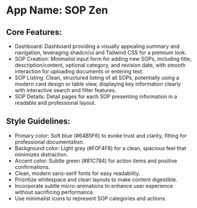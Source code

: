 # **App Name**: SOP Zen

## Core Features:

- Dashboard: Dashboard providing a visually appealing summary and navigation, leveraging shadcn/ui and Tailwind CSS for a premium look.
- SOP Creation: Minimalist input form for adding new SOPs, including title, description/content, optional category, and revision date, with smooth interaction for uploading documents or entering text.
- SOP Listing: Clean, structured listing of all SOPs, potentially using a modern card design or table view, displaying key information clearly with interactive search and filter features.
- SOP Details: Detail pages for each SOP presenting information in a readable and professional layout.

## Style Guidelines:

- Primary color: Soft blue (#64B5F6) to evoke trust and clarity, fitting for professional documentation.
- Background color: Light grey (#F0F4F8) for a clean, spacious feel that minimizes distraction.
- Accent color: Subtle green (#81C784) for action items and positive confirmations.
- Clean, modern sans-serif fonts for easy readability.
- Prioritize whitespace and clean layouts to make content digestible.
- Incorporate subtle micro-animations to enhance user experience without sacrificing performance.
- Use minimalist icons to represent SOP categories and actions.